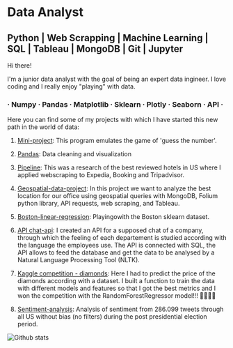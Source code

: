 # Data Analyst

## Python | Web Scrapping | Machine Learning | SQL | Tableau | MongoDB | Git | Jupyter 


Hi there!

I'm a junior data analyst with the goal of being an expert data ingineer. I love coding and I really enjoy "playing" with data. 

###  · Numpy · Pandas · Matplotlib · Sklearn · Plotly · Seaborn · API ·

Here you can find some of my projects with which I have started this new path in the world of data:


1. [Mini-project](https://github.com/isabel-searle/mini-project): This program emulates the game of 'guess the number'. 

2. [Pandas](https://github.com/isabel-searle/pandas-project): Data cleaning and visualization

3. [Pipeline](https://github.com/isabel-searle/pipelines-project): This was a research of the best reviewed hotels in US where I applied webscraping to Expedia, Booking and Tripadvisor.

4. [Geospatial-data-project](https://github.com/isabel-searle/geospatial-data-project): In this project we want to analyze the best location for our office using geospatial queries with MongoDB, Folium python library, API requests, web scraping, and Tableau.

5. [Boston-linear-regression](https://github.com/isabel-searle/boston-linear-regression): Playingowith the Boston sklearn dataset.

6. [API chat-api](https://github.com/isabel-searle/chat-api): I created an API for a supposed chat of a company, through which the feeling of each departement is studied according with the language the employees use. The API is connected with SQL, the API allows to feed the database and get the data to be analysed by a Natural Language Processing Tool (NLTK).

7. [Kaggle competition - diamonds](https://github.com/isabel-searle/diamonds): Here I had to predict the price of the diamonds according with a dataset. I built a function to train the data with different models and features so that I got the best metrics and I won the competition with the RandomForestRegressor model!!! 🚀🚀🚀🚀

8. [Sentiment-analysis](https://github.com/isabel-searle/sentiment-analysis): Analysis of sentiment from 286.099 tweets through all US without bias (no filters) during the post presidential election period. 


![Github stats](https://github-readme-stats.vercel.app/api?username=isabel-searle&theme=highcontrast&show_icons=true&count_private=true)

